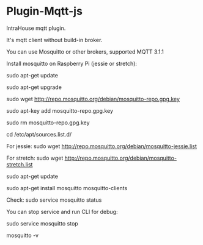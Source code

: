 # Plugin-Mqtt-js

IntraHouse mqtt plugin.

It's mqtt client without build-in broker.

You can use Mosquitto or other brokers, supported MQTT 3.1.1


Install mosquitto on Raspberry Pi (jessie or stretch):

sudo apt-get update

sudo apt-get upgrade

sudo wget http://repo.mosquitto.org/debian/mosquitto-repo.gpg.key

sudo apt-key add mosquitto-repo.gpg.key

sudo rm mosquitto-repo.gpg.key

cd /etc/apt/sources.list.d/

For jessie:
sudo wget http://repo.mosquitto.org/debian/mosquitto-jessie.list

For stretch:
sudo wget http://repo.mosquitto.org/debian/mosquitto-stretch.list

sudo apt-get update

sudo apt-get install mosquitto mosquitto-clients

Check:
sudo service mosquitto status


You can stop service and run CLI for debug:

sudo service mosquitto stop

mosquitto -v

